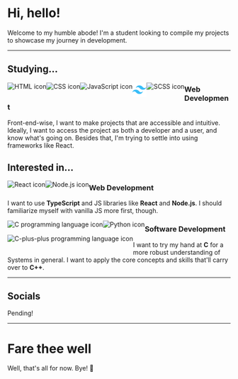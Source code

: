 # Hi, hello!
Welcome to my humble abode! I'm a student looking to compile my projects to showcase my journey in development.

---

## Studying...
<img align="left" alt="HTML icon" style="height: 32px;" src="https://cdn.jsdelivr.net/gh/devicons/devicon/icons/html5/html5-original.svg" />
<img align="left" alt="CSS icon" style="height: 32px;" src="https://cdn.jsdelivr.net/gh/devicons/devicon/icons/css3/css3-original.svg" />
<img align="left" alt="JavaScript icon" style="height: 32px;" src="https://cdn.jsdelivr.net/gh/devicons/devicon/icons/javascript/javascript-original.svg" />
<img align="left" alt="Tailwind CSS icon" style="height: 32px;" src="https://raw.githubusercontent.com/devicons/devicon/6910f0503efdd315c8f9b858234310c06e04d9c0/icons/tailwindcss/tailwindcss-original.svg" />
<img align="left" alt="SCSS icon" style="height: 32px;" src="https://cdn.jsdelivr.net/gh/devicons/devicon/icons/sass/sass-original.svg" />

### Web Development
Front-end-wise, I want to make projects that are accessible and intuitive. Ideally, I want to access the project as both a developer and a user, and know what's going on.
Besides that, I'm trying to settle into using frameworks like React.

## Interested in...
<img align="left" alt="React icon" style="height: 32px;" src="https://cdn.jsdelivr.net/gh/devicons/devicon/icons/react/react-original.svg" />
<img align="left" alt="Node.js icon" style="height: 32px;" src="https://cdn.jsdelivr.net/gh/devicons/devicon/icons/nodejs/nodejs-original.svg" />

### Web Development
I want to use **TypeScript** and JS libraries like **React** and **Node.js**. I should familiarize myself with vanilla JS more first, though.

<img align="left" alt="C programming language icon" style="height: 32px;" src="https://cdn.jsdelivr.net/gh/devicons/devicon/icons/c/c-original.svg" />
<img align="left" alt="Python icon" style="height: 32px;" src="https://cdn.jsdelivr.net/gh/devicons/devicon/icons/python/python-original.svg" />
<img align="left" alt="C-plus-plus programming language icon" style="height: 32px;" src="https://cdn.jsdelivr.net/gh/devicons/devicon/icons/cplusplus/cplusplus-original.svg" />

### Software Development
I want to try my hand at **C** for a more robust understanding of Systems in general. I want to apply the core concepts and skills that'll carry over to **C++**.

---

## Socials
Pending!

---

# Fare thee well
Well, that's all for now. Bye! 👋
